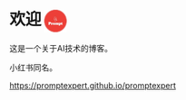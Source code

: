 # 欢迎<img src="images/logo.jpg" alt="Logo" style="width: 40px; height: auto; vertical-align: middle; margin-left: 5px;">

这是一个关于AI技术的博客。

小红书同名。

https://promptexpert.github.io/promptexpert